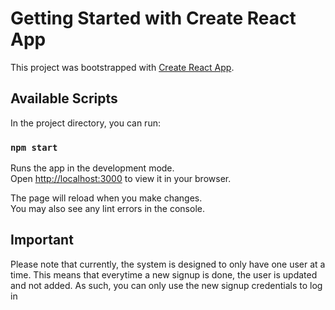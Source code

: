 # Getting Started with Create React App

This project was bootstrapped with [Create React App](https://github.com/facebook/create-react-app).

## Available Scripts

In the project directory, you can run:

### `npm start`

Runs the app in the development mode.\
Open [http://localhost:3000](http://localhost:3000) to view it in your browser.

The page will reload when you make changes.\
You may also see any lint errors in the console.



## Important

Please note that currently, the system is designed to only have one user at a time. 
This means that everytime a new signup is done, the user is updated and not added. 
As such, you can only use the new signup credentials to log in